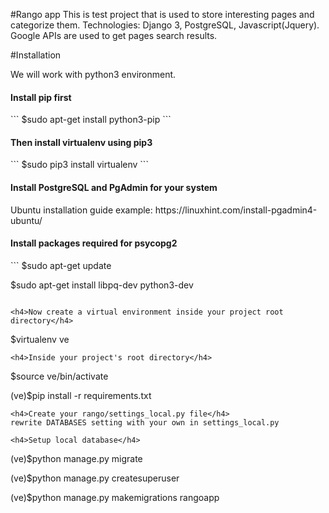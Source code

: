 #Rango app
This is test project that is used to store interesting pages and categorize them. 
Technologies: Django 3, PostgreSQL, Javascript(Jquery). 
Google APIs are used to get pages search results.


#Installation

We will work with python3 environment.
<h4>Install pip first</h4>
```
$sudo apt-get install python3-pip
```

<h4>Then install virtualenv using pip3</h4>
```
$sudo pip3 install virtualenv
```

<h4>Install PostgreSQL and PgAdmin for your system</h4>
Ubuntu installation guide example: https://linuxhint.com/install-pgadmin4-ubuntu/

<h4>Install packages required for psycopg2</h4>
```
$sudo apt-get update

$sudo apt-get install libpq-dev python3-dev
```

<h4>Now create a virtual environment inside your project root directory</h4>
```
$virtualenv ve
```
<h4>Inside your project's root directory</h4>
```
$source ve/bin/activate

(ve)$pip install -r requirements.txt
```
<h4>Create your rango/settings_local.py file</h4>
rewrite DATABASES setting with your own in settings_local.py

<h4>Setup local database</h4>
```
(ve)$python manage.py migrate

(ve)$python manage.py createsuperuser

(ve)$python manage.py makemigrations rangoapp
```
